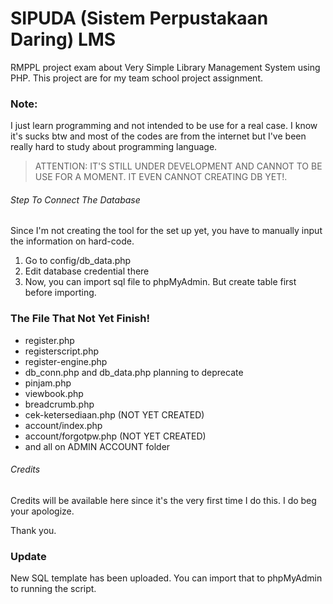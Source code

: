 # SIPUDA (Sistem Perpustakaan Daring) LMS
RMPPL project exam about Very Simple Library Management System using PHP. This project are for my team school project assignment.

### Note:
I just learn programming and not intended to be use for a real case. I know it's sucks btw and most of the codes are from the internet but I've been really hard to study about programming language.

> ATTENTION:
IT'S STILL UNDER DEVELOPMENT AND CANNOT TO BE USE FOR A MOMENT. IT EVEN CANNOT CREATING DB YET!.

###### Step To Connect The Database
Since I'm not creating the tool for the set up yet, you have to manually input the information on hard-code.
1. Go to config/db_data.php
2. Edit database credential there
3. Now, you can import sql file to phpMyAdmin. But create table first before importing.

### The File That Not Yet Finish!
- register.php
- registerscript.php
- register-engine.php
- db_conn.php and db_data.php planning to deprecate
- pinjam.php
- viewbook.php
- breadcrumb.php
- cek-ketersediaan.php (NOT YET CREATED)
- account/index.php
- account/forgotpw.php (NOT YET CREATED)
- and all on ADMIN ACCOUNT folder

###### Credits
Credits will be available here since it's the very first time I do this. I do beg your apologize.

Thank you.

### Update
New SQL template has been uploaded. You can import that to phpMyAdmin to running the script.
